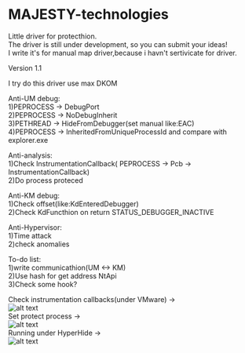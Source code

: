 # MAJESTY-technologies
Little driver for protecthion.  
The driver is still under development, so you can submit your ideas!  
I write it's for manual map driver,because i havn't sertivicate for driver.  

Version 1.1


I try do this driver use max DKOM   
 
Anti-UM debug:  
1)PEPROCESS -> DebugPort  
2)PEPROCESS -> NoDebugInherit  
3)PETHREAD -> HideFromDebugger(set manual like:EAC)  
4)PEPROCESS -> InheritedFromUniqueProcessId and compare with explorer.exe  
  
Anti-analysis:  
1)Check InstrumentationCallback( PEPROCESS -> Pcb -> InstrumentationCallback)  
2)Do process proteced  
  
Anti-KM debug:  
1)Check offset(like:KdEnteredDebugger)  
2)Check KdFuncthion on return STATUS_DEBUGGER_INACTIVE  
  
Anti-Hypervisor:  
1)Time attack  
2)check anomalies  
  
To-do list:  
1)write communicathion(UM <-> KM)  
2)Use hash for get address NtApi  
3)Check some hook?  

Check instrumentation callbacks(under VMware) ->  
![alt text](https://github.com/LazyAhora/MAJESTY-technologies/blob/main/Detect%20instrumentation%20callbacks.png)  
Set protect process ->  
![alt text](https://github.com/LazyAhora/MAJESTY-technologies/blob/main/Protect%20Process.png)  
Running under HyperHide  ->  
![alt text](https://github.com/LazyAhora/MAJESTY-technologies/blob/main/Under%20HyperHide.png) 
